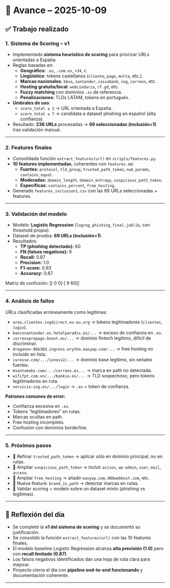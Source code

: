 # 📅 Avance – 2025-10-09

## ✅ Trabajo realizado

### 1. Sistema de Scoring – v1
- Implementado **sistema heurístico de scoring** para priorizar URLs orientadas a España.
- Reglas basadas en:
  - **Geográfico**: `.es`, `.com.es`, `+34`, `€`.
  - **Lingüístico**: tokens castellanos (`cliente`, `pago`, `multa`, etc.).
  - **Marcas nacionales**: `bbva`, `santander`, `caixabank`, `ing`, `correos`, etc.
  - **Hosting gratuito/local**: `webcindario`, `rf.gd`, etc.
  - **Fuzzy matching** con dominios `.es` de referencia.
  - **Penalizaciones**: TLDs LATAM, tokens en portugués.
- **Umbrales de uso**:
  - `score_total ≥ 2` → URL orientada a España.
  - `score_total ≥ 7` → candidata a dataset phishing en español (alta confianza).
- Resultado: **236 URLs** procesadas → **69 seleccionadas (inclusión=1)** tras validación manual.

---

### 2. Features finales
- Consolidada función `extract_features(url)` en `scripts/features.py`.
- **10 features implementadas**, coherentes con `features.md`:
  - **Fuertes:** `protocol`, `tld_group`, `trusted_path_token`, `num_params`, `contains_equal`.
  - **Moderadas:** `domain_length`, `domain_entropy`, `suspicious_path_token`.
  - **Específicas:** `contains_percent`, `free_hosting`.
- Generado `features_inclusion1.csv` con las 69 URLs seleccionadas + features.

---

### 3. Validación del modelo
- Modelo: **Logistic Regression** (`logreg_phishing_final.joblib`, con threshold propio).
- Dataset de prueba: **69 URLs (inclusión=1)**.
- Resultados:
  - **TP (phishing detectado):** 60  
  - **FN (falsos negativos):** 9  
  - **Recall:** 0.87  
  - **Precision:** 1.0  
  - **F1-score:** 0.93  
  - **Accuracy:** 0.87  

Matriz de confusión:
[[ 0 0]
[ 9 60]]

---

### 4. Análisis de fallos
URLs clasificadas erróneamente como legítimas:
- `area.clientes-ingdiirect.es-eu.org` → tokens legitimadores (`clientes`, `login`).  
- `bancosantander.es.hotelparadis.es/...` → exceso de confianza en `.es`.  
- `correosprepago.bnext.es/...` → dominio fintech legítimo, difícil de discriminar.  
- `draganov-8bb38d.ingress-erytho.easywp.com/...` → free hosting no incluido en lista.  
- `ivresse.com/.../ionosv2/...` → dominio base legítimo, sin señales fuertes.  
- `msantamobs.com/.../correos.es...` → marca en path no detectada.  
- `wififpt.com.vn/.../bankia.es/...` → TLD sospechoso, pero tokens legitimadores en ruta.  
- `servicio-ing.es/.../login` → `.es` + token de confianza.

**Patrones comunes de error:**
- Confianza excesiva en `.es`.  
- Tokens “legitimadores” en rutas.  
- Marcas ocultas en path.  
- Free hosting incompleto.  
- Confusión con dominios borderline.

---

### 5. Próximos pasos
- 🔧 Refinar `trusted_path_token` → aplicar sólo en dominio principal, no en rutas.  
- 🔧 Ampliar `suspicious_path_token` → incluir `avisos`, `wp-admin`, `user`, `mail`, `acceso`.  
- 🔧 Ampliar `free_hosting` → añadir `easywp.com`, `000webhost.com`, etc.  
- 🔧 Nueva feature: `brand_in_path` → detectar marcas en rutas.  
- 🔧 Validar scoring + modelo sobre un dataset mixto (phishing vs legítimas).  

---

## 🧭 Reflexión del día
- Se completó la **v1 del sistema de scoring** y se documentó su justificación.  
- Se consolidó la función `extract_features(url)` con las 10 features finales.  
- El modelo baseline Logistic Regression alcanza **alta precisión (1.0)** pero con **recall limitado (0.87)**.  
- Los falsos negativos identificados dan una hoja de ruta clara para mejorar.  
- Proyecto cierra el día con **pipeline end-to-end funcionando** y documentación coherente.

---
